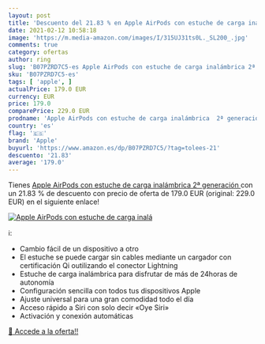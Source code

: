 ```yaml
---
layout: post
title: 'Descuento del 21.83 % en Apple AirPods con estuche de carga inalá'
date: 2021-02-12 10:58:18
image: 'https://m.media-amazon.com/images/I/315UJ31ts0L._SL200_.jpg'
comments: true
category: ofertas
author: ring
slug: 'B07PZRD7C5-es Apple AirPods con estuche de carga inalámbrica 2ª generación'
sku: 'B07PZRD7C5-es'
tags: [ 'apple', ]
actualPrice: 179.0 EUR
currency: EUR
price: 179.0
comparePrice: 229.0 EUR
prodname: 'Apple AirPods con estuche de carga inalámbrica  2ª generación '
country: 'es'
flag: '🇪🇸'
brand: 'Apple'
buyurl: 'https://www.amazon.es/dp/B07PZRD7C5/?tag=tolees-21'
descuento: '21.83'
average: '179.0'
---
```


Tienes [Apple AirPods con estuche de carga inalámbrica  2ª generación ](https://www.amazon.es/dp/B07PZRD7C5/?tag=tolees-21) con un 21.83 % de descuento con precio de oferta de 179.0 EUR (original: 229.0 EUR) en el siguiente enlace!

[![Apple AirPods con estuche de carga inalá](https://m.media-amazon.com/images/I/315UJ31ts0L._SL200_.jpg)](https://www.amazon.es/dp/B07PZRD7C5/?tag=tolees-21)

ℹ️:

- Cambio fácil de un dispositivo a otro
- El estuche se puede cargar sin cables mediante un cargador con certificación Qi outilizando el conector Lightning
- Estuche de carga inalámbrica para disfrutar de más de 24horas de autonomía
- Configuración sencilla con todos tus dispositivos Apple
- Ajuste universal para una gran comodidad todo el día
- Acceso rápido a Siri con solo decir «Oye Siri»
- Activación y conexión automáticas

[🛒 Accede a la oferta!!](https://www.amazon.es/dp/B07PZRD7C5/?tag=tolees-21)
